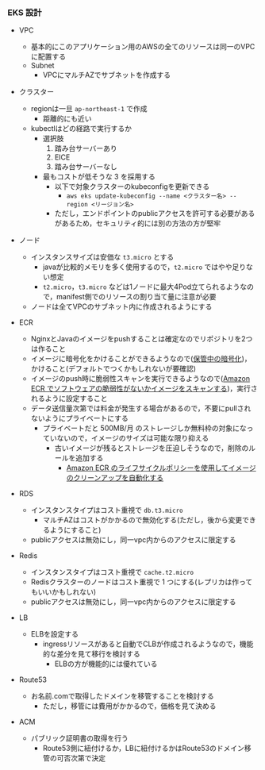 ### EKS 設計

- VPC
  - 基本的にこのアプリケーション用のAWSの全てのリソースは同一のVPCに配置する
  - Subnet
    - VPCにマルチAZでサブネットを作成する

- クラスター
  - regionは一旦 `ap-northeast-1` で作成
    - 距離的にも近い
  - kubectlはどの経路で実行するか
    - 選択肢
      1. 踏み台サーバーあり
      2. EICE
      3. 踏み台サーバーなし
    - 最もコストが低そうな 3 を採用する
      - 以下で対象クラスターのkubeconfigを更新できる
        - `aws eks update-kubeconfig --name <クラスター名> --region <リージョン名>`
      - ただし，エンドポイントのpublicアクセスを許可する必要があるがあるため，セキュリティ的には別の方法の方が堅牢

- ノード
  - インスタンスサイズは安価な `t3.micro` とする
    - javaが比較的メモリを多く使用するので，`t2.micro` ではやや足りない想定
    - `t2.micro`，`t3.micro` などは1ノードに最大4Pod立てられるようなので，manifest側でのリソースの割り当て量に注意が必要
  - ノードは全てVPCのサブネット内に作成されるようにする

- ECR
  - NginxとJavaのイメージをpushすることは確定なのでリポジトリを2つは作ること
  - イメージに暗号化をかけることができるようなので([保管中の暗号化](https://docs.aws.amazon.com/ja_jp/AmazonECR/latest/userguide/encryption-at-rest.html))，かけること(デフォルトでつくかもしれないが要確認)
  - イメージのpush時に脆弱性スキャンを実行できるようなので([Amazon ECR でソフトウェアの脆弱性がないかイメージをスキャンする](https://docs.aws.amazon.com/ja_jp/AmazonECR/latest/userguide/image-scanning.html))，実行されるように設定すること
  - データ送信量次第では料金が発生する場合があるので，不要にpullされないようにプライベートにする
    - プライベートだと 500MB/月 のストレージしか無料枠の対象になっていないので，イメージのサイズは可能な限り抑える
      - 古いイメージが残るとストレージを圧迫しそうなので，削除のルールを追加する
        - [Amazon ECR のライフサイクルポリシーを使用してイメージのクリーンアップを自動化する](https://docs.aws.amazon.com/ja_jp/AmazonECR/latest/userguide/LifecyclePolicies.html)

- RDS
  - インスタンスタイプはコスト重視で `db.t3.micro`
    - マルチAZはコストがかかるので無効化する(ただし，後から変更できるようにすること)
  - publicアクセスは無効にし，同一vpc内からのアクセスに限定する

- Redis
  - インスタンスタイプはコスト重視で `cache.t2.micro`
  - Redisクラスターのノードはコスト重視で 1 つにする(レプリカは作ってもいいかもしれない)
  - publicアクセスは無効にし，同一vpc内からのアクセスに限定する

- LB
  - ELBを設定する
    - ingressリソースがあると自動でCLBが作成されるようなので，機能的な差分を見て移行を検討する
      - ELBの方が機能的には優れている

- Route53
  - お名前.comで取得したドメインを移管することを検討する
    - ただし，移管には費用がかかるので，価格を見て決める

- ACM
  - パブリック証明書の取得を行う
    - Route53側に紐付けるか，LBに紐付けるかはRoute53のドメイン移管の可否次第で決定